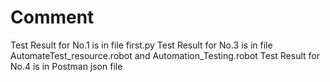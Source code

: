 # Comment
Test Result for No.1 is in file first.py
Test Result for No.3 is in file AutomateTest_resource.robot and Automation_Testing.robot
Test Result for No.4 is in Postman json file
